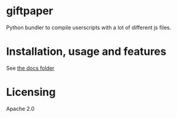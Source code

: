 # giftpaper
Python bundler to compile userscripts with a lot of different js files.

# Installation, usage and features
See [the docs folder](/docs)

# Licensing
Apache 2.0